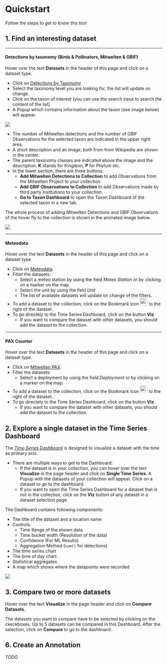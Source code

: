 # Quickstart

*Follow the steps to get to know this tool*


## 1. Find an interesting dataset

---

#### Detections by taxonomy (Birds & Pollinators, Mitwelten & GBIF)

Hover over the text **Datasets** in the header of this page and click on a dataset type.

* Click on [Detections by Taxonomy](/app/select/taxon)
* Select the taxonomy level you are looking for, the list will update on change.
* Click on the taxon of interest (you can use the search input to search the content of the list)
* A Popup which contains information about the taxon (see image below) will appear.




<img src="assets/images/taxon_modal.png" style="maxWidth:50%;" />




* The number of Mitwelten detections and the number of GBIF Observations for the selected taxon are indicated in the upper right area.
* A short description and an image, both from from Wikipedia are shown in the center.
* The parent taxonomy classes are indicated above the image and the description. **K** stands for Kingdom, **P** for Phylum etc.
* In the lower section, there are three buttons:
  * **Add Mitwelten Detections to Collection** to add Observations from the Mitwelten Project to your collection.
  * **Add GBIF Observations to Collection** to add Observations made by third party institutions to your collection.
  * **Go to Taxon Dashboard** to open the Taxon Dashboard of the selected taxon in a new tab.


The whole process of adding Mitwelten Detections and GBIF Observations of the hover fly to the collection is shown in the animated image below.

<img src="assets/images/taxon_select.gif" style="maxWidth:75%;" />


---

#### Meteodata

Hover over the text **Datasets** in the header of this page and click on a dataset type.

* Click on [Meteodata](/app/select/meteo).
* Filter the datasets:
  * Select a meteo station by using the field *Meteo Station* or by clicking on a marker on the map.
  * Select the unit by using the field *Unit*
  * The list of available datasets will update on change of the filters.
* To add a dataset to the collection, click on the Bookmark icon <img src="assets/icons/bookmark-outline-rounded.svg" style="height:24px;" /> to the right of the dataset.
* To go directely to the Time Series Dashboard, click on the button **Viz**.
  * If you want to compare the dataset with other datasets, you should add the dataset to the collection.


---

#### PAX Counter

Hover over the text **Datasets** in the header of this page and click on a dataset type.

* Click on [Mitwelten PAX](/app/select/pax).
* Filter the datasets:
  * Select a deployment by using the field *Deployment* or by clicking on a marker on the map.
* To add a dataset to the collection, click on the Bookmark icon <img src="assets/icons/bookmark-outline-rounded.svg" style="height:24px;" /> to the right of the dataset.
* To go directely to the Time Series Dashboard, click on the button **Viz**.
  * If you want to compare the dataset with other datasets, you should add the dataset to the collection.



## 2. Explore a single dataset in the Time Series Dashboard

The *[Time Series Dashboard](viz/timeseries)* is designed to visualize a dataset with the time as primary axis.
* There are multiple ways to get to the Dashboard:
  * If the dataset is in your collection, you can hover over the text **Visualize** in the page header and click on **Single Time Series**. A Popup with the datasets of your collection will appear. Click on a dataset to go to the dashboard.
  * If you want to open the Time Series Dashboard for a dataset that is not in the collection, click on the **Viz** button of any dataset in a dataset selection page.


The Dashboard contains following components:
* The title of the dataset and a location name
* Controls:
  * Time Range of the shown data
  * Time bucket width (Resolution of the data)
  * Confidence (For ML Results)
  * Aggregation Method (`sum()` for detections)
* The time series chart
* The time of day chart
* Statistical aggregates
* A map which shows where the datapoints were recorded

<img src="assets/images/aves_ts_dashboard.png" style="maxWidth:75%;" />



## 3. Compare two or more datasets

Hover over the text **Visualize** in the page header and click on **Compare Datasets**.

The datasets you want to compare have to be selected by clicking on the ckeckboxes. Up to 5 datasets can be compared in this Dashboard.
After the selection, click on **Compare** to go to the dashboard.

## 6. Create an Annotation

*TODO*

